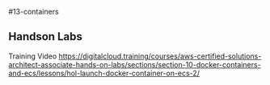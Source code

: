 #13-containers

## Handson Labs

Training Video
https://digitalcloud.training/courses/aws-certified-solutions-architect-associate-hands-on-labs/sections/section-10-docker-containers-and-ecs/lessons/hol-launch-docker-container-on-ecs-2/
